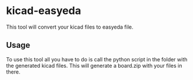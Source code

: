 # kicad-easyeda

This tool will convert your kicad files to easyeda file.

## Usage
To use this tool all you have to do is call the python script in the folder with the generated kicad files. This will generate a board.zip with your files in there.
